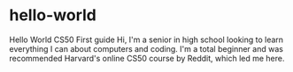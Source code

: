 # hello-world
Hello World CS50 First guide
Hi, I'm a senior in high school looking to learn everything I can about computers and coding. I'm a total beginner and was recommended Harvard's online CS50 course by Reddit, which led me here. 
